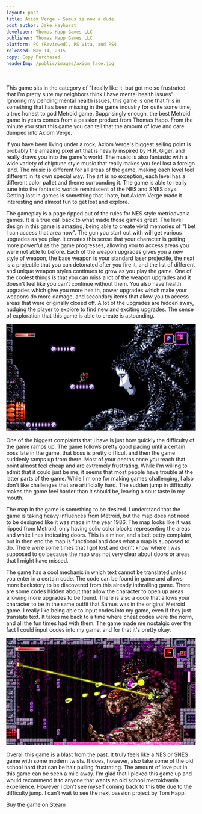 ```yaml
---
layout: post
title: Axiom Verge - Samus is now a dude
post_author: Jake Hayhurst
developer: Thomas Happ Games LLC
publisher: Thomas Happ Games LLC
platform: PC (Reviewed), PS Vita, and PS4
released: May 14, 2015
copy: Copy Purchased
headerImg: /public/images/axiom_face.jpg
---
```

<br>
This game sits in the category of "I really like it, but got me so frustrated that I'm pretty sure my neighbors think I have mental health issues". Ignoring my pending mental health issues, this game is one that fills in something that has been missing in the game industry for quite some time, a true honest to god Metroid game. Supprisingly enough, the best Metroid game in years comes from a passion product from Thomas Happ. From the minute you start this game you can tell that the amount of love and care dumped into Axiom Verge.  

If you have been living under a rock, Axiom Verge's biggest selling point is probably the amazing pixel art that is heavily inspired by H.R. Giger, and really draws you into the game's world. The music is also fantastic with a wide variety of chiptune style music that really makes you feel lost a foreign land. The music is different for all areas of the game, making each level feel different in its own special way. The art is no exception, each level has a different color pallet and theme surrounding it. The game is able to really tune into the fantastic worlds reminiscent of the NES and SNES days. Getting lost in games is something that I hate, but Axiom Verge made it interesting and almost fun to get lost and explore.

The gameplay is a page ripped out of the rules for NES style metriodvania games. It is a true call back to what made those games great. The level design in this game is amazing, being able to create vivid memories of "I bet I can access that area now". The gun you start out with will get various upgrades as you play. It creates this sense that your character is getting more powerful as the game progresses, allowing you to access areas you were not able to before. Each of the weapon upgrades gives you a new style of weapon, the base weapon is your standard laser projectile, the next is a projectile that you can detonated after you fire it, and the list of different and unique weapon styles continues to grow as you play the game. One of the coolest things is that you can miss a lot of the weapon upgrades and it doesn't feel like you can't continue without them. You also have health upgrades which give you more health, power upgrades which make your weapons do more damage, and secondary items that allow you to access areas that were originally closed off. A lot of the upgrades are hidden away, nudging the player to explore to find new and exciting upgrades. The sense of exploration that this game is able to create is astounding.

![image](/public/images/axiom_darkface.jpg)

One of the biggest complaints that I have is just how quickly the difficulty of the game ramps up. The game follows pretty good pacing until a certain boss late in the game, that boss is pretty difficult and then the game suddenly ramps up from there. Most of your deaths once you reach that point almost feel cheap and are extremely frustrating. While I'm willing to admit that it could just be me, it seems that most people have trouble at the latter parts of the game. While I'm one for making games challenging, I also don't like challenges that are artificially hard. The sudden jump in difficulty makes the game feel harder than it should be, leaving a sour taste in my mouth.  

The map in the game is something to be desired. I understand that the game is taking heavy influences from Metroid, but the map does not need to be designed like it was made in the year 1986. The map looks like it was ripped from Metroid, only having solid color blocks representing the areas and white lines indicating doors. This is a minor, and albeit petty complaint, but in then end the map is functional and does what a map is supposed to do. There were some times that I got lost and didn't know where I was supposed to go because the map was not very clear about doors or areas that I might have missed.

The game has a cool mechanic in which text cannot be translated unless you enter in a certain code. The code can be found in game and allows more backstory to be discovered from this already inthralling game. There are some codes hidden about that allow the character to open up areas allowing more upgrades to be found. There is also a code that allows your character to be in the same outfit that Samus was in the original Metroid game. I really like being able to input codes into my game, even if they just translate text. It takes me back to a time where cheat codes were the norm, and all the fun times had with them. The game made me nostalgic over the fact I could input codes into my game, and for that it's pretty okay.

![image](/public/images/axiom_boss.jpg)

Overall this game is a blast from the past. It truly feels like a NES or SNES game with some modern twists. It does, however, also take some of the old school hard that can be hair pulling frustrating. The amount of love put in this game can be seen a mile away. I'm glad that I picked this game up and would recommend it to anyone that wants an old school metroidvania experience. However I don't see myself coming back to this title due to the difficulty jump. I can't wait to see the next passion project by Tom Happ.

Buy the game on [Steam](http://store.steampowered.com/app/332200/)   
